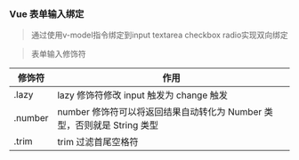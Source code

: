 ### Vue 表单输入绑定

> 通过使用v-model指令绑定到input textarea checkbox radio实现双向绑定

> 表单输入修饰符

| 修饰符  | 作用                                                                    |
| ------- | ----------------------------------------------------------------------- |
| .lazy   | lazy 修饰符修改 input 触发为 change 触发                                |
| .number | number 修饰符可以将返回结果自动转化为 Number 类型，否则就是 String 类型 |
| .trim   | trim 过滤首尾空格符                                                     |
